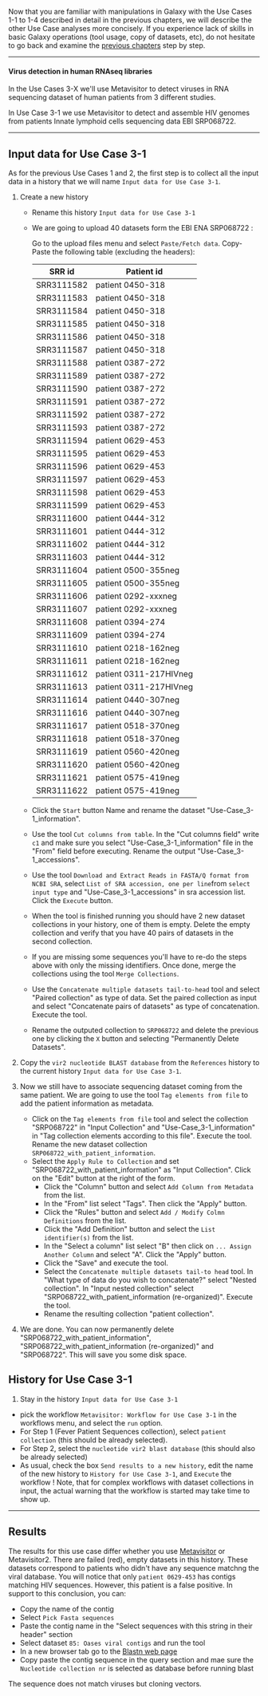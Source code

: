 Now that you are familiar with manipulations in Galaxy with the Use Cases 1-1 to 1-4 described in detail in the previous chapters, we will describe the other Use Case analyses more concisely. If you experience lack of skills in basic Galaxy operations (tool usage, copy of datasets, etc), do not hesitate to go back and examine the [previous chapters](use_cases_input_data) step by step.

---
#### Virus detection in human RNAseq libraries

In the Use Cases 3-X we'll use Metavisitor to detect viruses in RNA sequencing dataset of human patients from 3 different studies.

In Use Case 3-1 we use Metavisitor to detect and assemble HIV genomes from patients Innate lymphoid cells sequencing data EBI SRP068722.

---

## Input data for Use Case 3-1

As for the previous Use Cases 1 and 2, the first step is to collect all the input data in a history that we will name `Input data for Use Case 3-1`.

1. Create a new history
    - Rename this history `Input data for Use Case 3-1`
    - We are going to upload 40 datasets form the EBI ENA SRP068722 :

        Go to the upload files menu and select `Paste/Fetch data`. Copy-Paste the following table (excluding the headers):

        SRR id | Patient id|
        -----------|-----------------|
        SRR3111582 | patient 0450-318|
        SRR3111583 | patient 0450-318|
        SRR3111584 | patient 0450-318|
        SRR3111585 | patient 0450-318|
        SRR3111586 | patient 0450-318|
        SRR3111587 | patient 0450-318|
        SRR3111588 | patient 0387-272|
        SRR3111589 | patient 0387-272|
        SRR3111590 | patient 0387-272|
        SRR3111591 | patient 0387-272|
        SRR3111592 | patient 0387-272|
        SRR3111593 | patient 0387-272|
        SRR3111594 | patient 0629-453|
        SRR3111595 | patient 0629-453|
        SRR3111596 | patient 0629-453|
        SRR3111597 | patient 0629-453|
        SRR3111598 | patient 0629-453|
        SRR3111599 | patient 0629-453|
        SRR3111600 | patient 0444-312|
        SRR3111601 | patient 0444-312|
        SRR3111602 | patient 0444-312|
        SRR3111603 | patient 0444-312|
        SRR3111604 | patient 0500-355neg|
        SRR3111605 | patient 0500-355neg|
        SRR3111606 | patient 0292-xxxneg|
        SRR3111607 | patient 0292-xxxneg|
        SRR3111608 | patient 0394-274|
        SRR3111609 | patient 0394-274|
        SRR3111610 | patient 0218-162neg|
        SRR3111611 | patient 0218-162neg|
        SRR3111612 | patient 0311-217HIVneg|
        SRR3111613 | patient 0311-217HIVneg|
        SRR3111614 | patient 0440-307neg|
        SRR3111616 | patient 0440-307neg|
        SRR3111617 | patient 0518-370neg|
        SRR3111618 | patient 0518-370neg|
        SRR3111619 | patient 0560-420neg|
        SRR3111620 | patient 0560-420neg|
        SRR3111621 | patient 0575-419neg|
        SRR3111622 | patient 0575-419neg|

    - Click the `Start` button Name and rename the dataset "Use-Case_3-1_information".
    - Use the tool `Cut columns from table`. In the "Cut columns field" write `c1` and make sure you select "Use-Case_3-1_information" file in the "From" field before executing. Rename the output "Use-Case_3-1_accessions".
    - Use the tool `Download and Extract Reads in FASTA/Q format from NCBI SRA`, select `List of SRA accession, one per line`from `select input type` and "Use-Case_3-1_accessions" in sra accession list. Click the `Execute` button.
    - When the tool is finished running you should have 2 new dataset collections in your history, one of them is empty. Delete the empty collection and verify that you have 40 pairs of datasets in the second collection.
    - If you are missing some sequences you'll have to re-do the steps above with only the missing identifiers. Once done, merge the collections using the tool `Merge Collections`.
    - Use the `Concatenate multiple datasets tail-to-head` tool and select "Paired collection" as type of data. Set the paired collection as input and select "Concatenate pairs of datasets" as type of concatenation. Execute the tool.
    - Rename the outputed collection to `SRP068722` and delete the previous one by clicking the `X` button and selecting "Permanently Delete Datasets".

2. Copy the `vir2 nucleotide BLAST database` from the `References` history to the current history `Input data for Use Case 3-1`.
3. Now we still have to associate sequencing dataset coming from the same patient. We are going to use the tool `Tag elements from file` to add the patient information as metadata.
    - Click on the `Tag elements from file` tool and select the collection "SRP068722" in "Input Collection" and "Use-Case_3-1_information" in "Tag collection elements according to this file". Execute the tool. Rename the new dataset collection `SRP068722_with_patient_information`.
    - Select the `Apply Rule to Collection` and set "SRP068722_with_patient_information" as "Input Collection". Click on the "Edit" button at the right of the form.
        - Click the "Column" button and select `Add Column from Metadata` from the list.
        - In the "From" list select "Tags". Then click the "Apply" button.
        - Click the "Rules" button and select `Add / Modify Colmn Definitions` from the list.
        - Click the "Add Definition" button and select the `List identifier(s)` from the list.
        - In the "Select a column" list select "B" then click on `... Assign Another Column` and select "A". Click the "Apply" button.
        - Click the "Save" and execute the tool.
        - Select the `Concatenate multiple datasets tail-to head` tool. In "What type of data do you wish to concatenate?" select "Nested collection". In "Input nested collection" select "SRP068722_with_patient_information (re-organized)". Execute the tool.
        - Rename the resulting collection "patient collection".
4. We are done. You can now permanently delete "SRP068722_with_patient_information",  "SRP068722_with_patient_information (re-organized)" and "SRP068722". This will save you some disk space.

## History for Use Case 3-1
1. Stay in the history `Input data for Use Case 3-1`
- pick the workflow `Metavisitor: Workflow for Use Case 3-1` in the workflows menu, and select the `run` option.
- For Step 1 (Fever Patient Sequences collection), select `patient collection` (this should be already selected).
- For Step 2, select the `nucleotide vir2 blast database` (this should also be already selected)
- As usual, check the box `Send results to a new history`, edit the name of the new history to `History for Use Case 3-1`, and `Execute` the workflow ! Note, that for complex workflows with dataset collections in input, the actual warning that the workflow is started may take time to show up.

---

## Results

The results for this use case differ whether you use [Metavisitor](https://journals.plos.org/plosone/article?id=10.1371/journal.pone.0168397) or Metavisitor2.
There are failed (red), empty datasets in this history. These datasets correspond to patients who didn't have any sequence matchng the viral database. You will notice that only `patient 0629-453` has contigs matching HIV sequences. However, this patient is a false positive. In support to this conclusion, you can:

- Copy the name of the contig
- Select `Pick Fasta sequences`
- Paste the contig name in the "Select sequences with this string in their header" section
- Select dataset `85: Oases viral contigs` and run the tool
- In a new browser tab go to the [Blastn web page](https://blast.ncbi.nlm.nih.gov/Blast.cgi?LINK_LOC=blasthome&PAGE_TYPE=BlastSearch&PROGRAM=blastn)
- Copy paste the contig sequence in the query section and mae sure the `Nucleotide collection nr` is selected as database before running blast

The sequence does not match viruses but cloning vectors.
